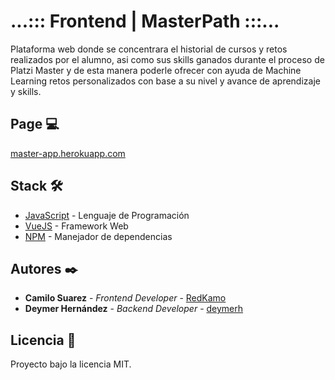 # ...::: Frontend | MasterPath :::...
Plataforma web donde se concentrara el historial de cursos y retos realizados por el alumno, asi como sus skills ganados durante el proceso de Platzi Master y de esta manera poderle ofrecer con ayuda de Machine Learning retos personalizados con base a su nivel y avance de aprendizaje y skills.

## Page 💻
[master-app.herokuapp.com](https://masterpath-app.herokuapp.com/)

## Stack 🛠️
- [JavaScript](https://www.javascript.com/) - Lenguaje de Programación
- [VueJS](https://es.reactjs.org/) - Framework Web
- [NPM](https://www.npmjs.com/) - Manejador de dependencias

## Autores ✒️
- **Camilo Suarez** - _Frontend Developer_ - [RedKamo](https://github.com/RedKamo)
- **Deymer Hernández** - _Backend Developer_ - [deymerh](https://github.com/deymerh)

## Licencia :bookmark_tabs:
Proyecto bajo la licencia MIT.
